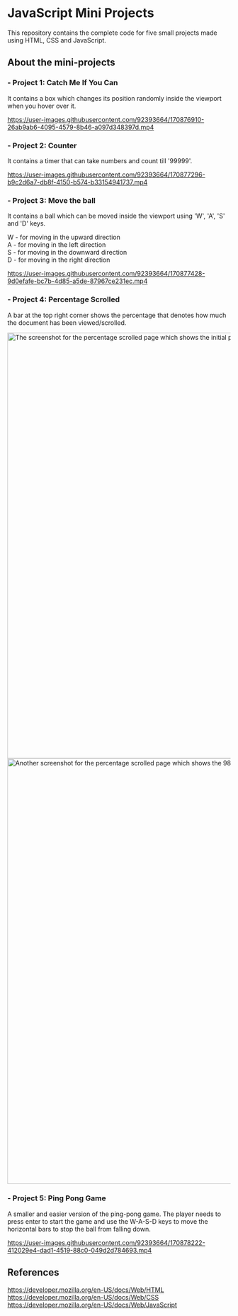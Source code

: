 # JavaScript Mini Projects

This repository contains the complete code for five small projects made using HTML, CSS and JavaScript.

## About the mini-projects

### - Project 1: Catch Me If You Can

It contains a box which changes its position randomly inside the viewport when you hover over it.  

https://user-images.githubusercontent.com/92393664/170876910-26ab9ab6-4095-4579-8b46-a097d348397d.mp4  
  
  
### - Project 2: Counter

It contains a timer that can take numbers and count till '99999'.  

https://user-images.githubusercontent.com/92393664/170877296-b9c2d6a7-db8f-4150-b574-b33154941737.mp4  
  

### - Project 3: Move the ball  

It contains a ball which can be moved inside the viewport using 'W', 'A', 'S' and 'D' keys.  
  
W - for moving in the upward direction  
A - for moving in the left direction  
S - for moving in the downward direction  
D - for moving in the right direction  

https://user-images.githubusercontent.com/92393664/170877428-9d0efafe-bc7b-4d85-a5de-87967ce231ec.mp4  
  

### - Project 4: Percentage Scrolled

A bar at the top right corner shows the percentage that denotes how much the document has been viewed/scrolled.  

<img width="960" alt="The screenshot for the percentage scrolled page which shows the initial percentage of 0%" src="https://user-images.githubusercontent.com/92393664/170877969-3edfde0d-bccb-4f5a-bd70-e4f956f4ab48.png">  
<img width="960" alt="Another screenshot for the percentage scrolled page which shows the 98% percentage after scrolling down almost to the end" src="https://user-images.githubusercontent.com/92393664/170877982-747b9843-220a-411b-ac5b-9251fa5adb1f.png">  
  

### - Project 5: Ping Pong Game  

A smaller and easier version of the ping-pong game. The player needs to press enter to start the game and use the W-A-S-D keys to move the horizontal bars to stop the ball from falling down.  

https://user-images.githubusercontent.com/92393664/170878222-412029e4-dad1-4519-88c0-049d2d784693.mp4
  

## References

https://developer.mozilla.org/en-US/docs/Web/HTML  
https://developer.mozilla.org/en-US/docs/Web/CSS  
https://developer.mozilla.org/en-US/docs/Web/JavaScript
